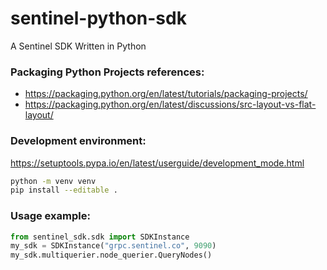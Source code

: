 # sentinel-python-sdk
A Sentinel SDK Written in Python

### Packaging Python Projects references:
- https://packaging.python.org/en/latest/tutorials/packaging-projects/
- https://packaging.python.org/en/latest/discussions/src-layout-vs-flat-layout/

### Development environment:
https://setuptools.pypa.io/en/latest/userguide/development_mode.html
```bash
python -m venv venv
pip install --editable .
```

### Usage example:
```python
from sentinel_sdk.sdk import SDKInstance
my_sdk = SDKInstance("grpc.sentinel.co", 9090)
my_sdk.multiquerier.node_querier.QueryNodes()
```

